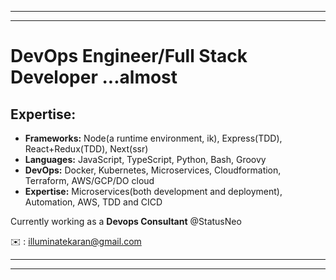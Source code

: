 <hr />
<hr />

# DevOps Engineer/Full Stack Developer ...almost 


## Expertise:

- <strong>Frameworks:</strong> Node(a runtime environment, ik), Express(TDD), React+Redux(TDD), Next(ssr)
- <strong>Languages:</strong> JavaScript, TypeScript, Python, Bash, Groovy
- <strong>DevOps:</strong> Docker, Kubernetes, Microservices, Cloudformation, Terraform, AWS/GCP/DO cloud
- <strong>Expertise:</strong> Microservices(both development and deployment), Automation, AWS, TDD and CICD

Currently working as a <strong>Devops Consultant</strong> @StatusNeo

✉️ : illuminatekaran@gmail.com
<br />
<hr />
<hr />
